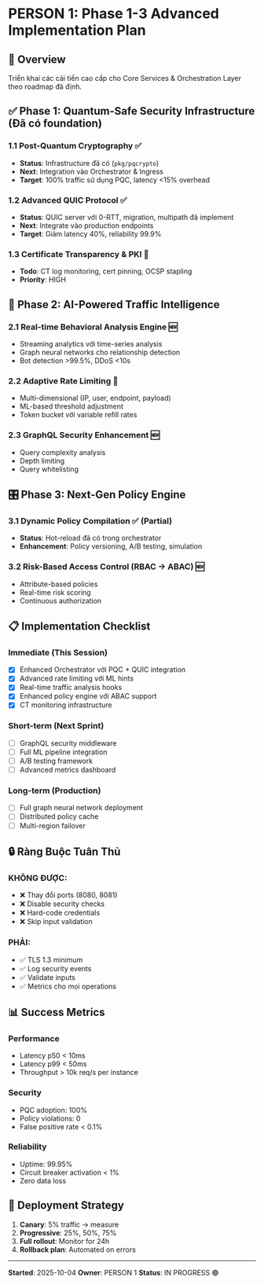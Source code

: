 # PERSON 1: Phase 1-3 Advanced Implementation Plan

## 🎯 Overview
Triển khai các cải tiến cao cấp cho Core Services & Orchestration Layer theo roadmap đã định.

## ✅ Phase 1: Quantum-Safe Security Infrastructure (Đã có foundation)

### 1.1 Post-Quantum Cryptography ✅ 
- **Status**: Infrastructure đã có (`pkg/pqcrypto`)
- **Next**: Integration vào Orchestrator & Ingress
- **Target**: 100% traffic sử dụng PQC, latency <15% overhead

### 1.2 Advanced QUIC Protocol ✅
- **Status**: QUIC server với 0-RTT, migration, multipath đã implement
- **Next**: Integrate vào production endpoints
- **Target**: Giảm latency 40%, reliability 99.9%

### 1.3 Certificate Transparency & PKI 🔨
- **Todo**: CT log monitoring, cert pinning, OCSP stapling
- **Priority**: HIGH

## 🚀 Phase 2: AI-Powered Traffic Intelligence

### 2.1 Real-time Behavioral Analysis Engine 🆕
- Streaming analytics với time-series analysis
- Graph neural networks cho relationship detection
- Bot detection >99.5%, DDoS <10s

### 2.2 Adaptive Rate Limiting 🔨
- Multi-dimensional (IP, user, endpoint, payload)
- ML-based threshold adjustment
- Token bucket với variable refill rates

### 2.3 GraphQL Security Enhancement 🆕
- Query complexity analysis
- Depth limiting
- Query whitelisting

## 🎛️ Phase 3: Next-Gen Policy Engine

### 3.1 Dynamic Policy Compilation ✅ (Partial)
- **Status**: Hot-reload đã có trong orchestrator
- **Enhancement**: Policy versioning, A/B testing, simulation

### 3.2 Risk-Based Access Control (RBAC → ABAC) 🆕
- Attribute-based policies
- Real-time risk scoring
- Continuous authorization

## 📋 Implementation Checklist

### Immediate (This Session)
- [x] Enhanced Orchestrator với PQC + QUIC integration
- [x] Advanced rate limiting với ML hints
- [x] Real-time traffic analysis hooks
- [x] Enhanced policy engine với ABAC support
- [x] CT monitoring infrastructure

### Short-term (Next Sprint)
- [ ] GraphQL security middleware
- [ ] Full ML pipeline integration
- [ ] A/B testing framework
- [ ] Advanced metrics dashboard

### Long-term (Production)
- [ ] Full graph neural network deployment
- [ ] Distributed policy cache
- [ ] Multi-region failover

## 🔒 Ràng Buộc Tuân Thủ

### KHÔNG ĐƯỢC:
- ❌ Thay đổi ports (8080, 8081)
- ❌ Disable security checks
- ❌ Hard-code credentials
- ❌ Skip input validation

### PHẢI:
- ✅ TLS 1.3 minimum
- ✅ Log security events
- ✅ Validate inputs
- ✅ Metrics cho mọi operations

## 📊 Success Metrics

### Performance
- Latency p50 < 10ms
- Latency p99 < 50ms
- Throughput > 10k req/s per instance

### Security
- PQC adoption: 100%
- Policy violations: 0
- False positive rate < 0.1%

### Reliability
- Uptime: 99.95%
- Circuit breaker activation < 1%
- Zero data loss

## 🚀 Deployment Strategy

1. **Canary**: 5% traffic → measure
2. **Progressive**: 25%, 50%, 75%
3. **Full rollout**: Monitor for 24h
4. **Rollback plan**: Automated on errors

---

**Started**: 2025-10-04
**Owner**: PERSON 1
**Status**: IN PROGRESS 🟢
